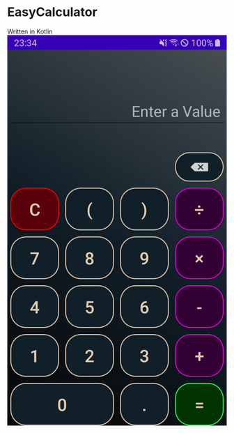 # EasyCalculator
Written in Kotlin
<img src="https://github.com/adesanyaaa/EasyCalculator/blob/master/Screenshot_20220715_233440.png">

